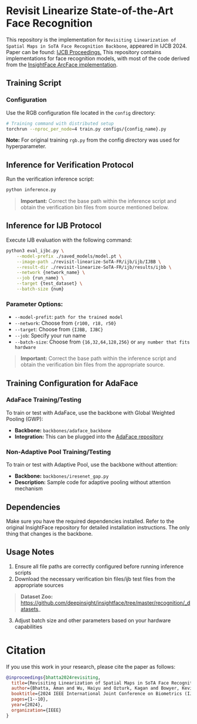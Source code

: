 # Revisit Linearize State-of-the-Art Face Recognition

This repository is the implementation for `Revisiting Linearization of Spatial Maps in SoTA Face Recognition Backbone`, appeared in IJCB 2024.
Paper can be found: [IJCB Proceedings.](https://ieeexplore-ieee-org.proxy.library.nd.edu/abstract/document/10744486/?casa_token=kY9U4LXR0X4AAAAA:Oq1Ji5bw9S80t-FtYtsmjzTySEiq6XJEP8gJPjpUbxlB80fIzl7aBfbU7dSfDpUmNnaxzxp1ag)
This repository contains implementations for face recognition models, with most of the code derived from the [InsightFace ArcFace implementation](https://github.com/deepinsight/insightface/tree/master/recognition/arcface_torch).

## Training Script

### Configuration
Use the RGB configuration file located in the `config` directory:

```bash
# Training command with distributed setup
torchrun --nproc_per_node=4 train.py configs/{config_name}.py
```

**Note:** For original training `rgb.py` from the config directory was used for hyperparameter.

## Inference for Verification Protocol

Run the verification inference script:

```bash
python inference.py
```

> **Important:** Correct the base path within the inference script and obtain the verification bin files from source mentioned below.

## Inference for IJB Protocol

Execute IJB evaluation with the following command:

```bash
python3 eval_ijbc.py \
    --model-prefix ./saved_models/model.pt \
    --image-path ./revisit-linearize-SoTA-FR/ijb/ijb/IJBB \
    --result-dir ./revisit-linearize-SoTA-FR/ijb/results/ijbb \
    --network {network_name} \
    --job {run_name} \
    --target {test_dataset} \
    --batch-size {num}
```

### Parameter Options:
- `--model-prefit`: `path for the trained model`
- `--network`: Choose from `{r100, r18, r50}`
- `--target`: Choose from `{IJBB, IJBC}`
- `--job`: Specify your run name
- `--batch-size`: Choose from `{16,32,64,128,256}` or `any number that fits hardware`

> **Important:** Correct the base path within the inference script and obtain the verification bin files from the appropriate source.

## Training Configuration for AdaFace

### AdaFace Training/Testing
To train or test with AdaFace, use the backbone with Global Weighted Pooling (GWP):
- **Backbone:** `backbones/adaface_backbone`
- **Integration:** This can be plugged into the [AdaFace repository](https://github.com/mk-minchul/AdaFace)

### Non-Adaptive Pool Training/Testing  
To train or test with Adaptive Pool, use the backbone without attention:
- **Backbone:** `backbones/iresenet_gap.py`
- **Description:** Sample code for adaptive pooling without attention mechanism

## Dependencies

Make sure you have the required dependencies installed. Refer to the original InsightFace repository for detailed installation instructions.
The only thing that changes is the backbone.

## Usage Notes

1. Ensure all file paths are correctly configured before running inference scripts
2. Download the necessary verification bin files/ijb test files from the appropriate sources
> **Dataset Zoo:** https://github.com/deepinsight/insightface/tree/master/recognition/_datasets_
3. Adjust batch size and other parameters based on your hardware capabilities

# Citation

If you use this work in your research, please cite the paper as follows:

```bibtex
@inproceedings{bhatta2024revisiting,
  title={Revisiting Linearization of Spatial Maps in SoTA Face Recognition Backbone},
  author={Bhatta, Aman and Wu, Haiyu and Ozturk, Kagan and Bowyer, Kevin W},
  booktitle={2024 IEEE International Joint Conference on Biometrics (IJCB)},
  pages={1--10},
  year={2024},
  organization={IEEE}
}
